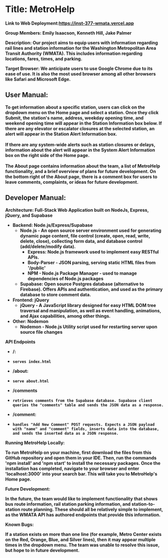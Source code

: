 <h1>Title: MetroHelp</h1>

<b>Link to Web Deployment:<b>https://inst-377-wmata.vercel.app

<b>Group Members:</b> Emily Isaacson, Kenneth Hill, Jake Palmer

<b>Description:</b> Our project aims to equip users with information regarding rail lines and station information for the Washington Metropolitan Area Transit Authority  (WMATA). This includes information regarding locations, fares, times, and parking.

<b>Target Browser:</b> We anticipate users to use Google Chrome due to its ease of use. It is also the most used browser among all other browsers like Safari and Microsoft Edge.

<h2>User Manual:</h2>

To get information about a specific station, users can click on the dropdown menu on the Home page and select a station. Once they click Submit, the station's name, address, weekday opening time, and weekend opening time will appear in the Station Information box below. If there are any elevator or escalator closures at the selected station, an alert will appear in the Station Alert Information box. 
<br>
<br>
If there are any system-wide alerts such as station closures or delays, information about the alert will appear in the System Alert Information box on the right side of the Home page. 
<br>
<br>
The About page contains information about the team, a list of MetroHelp functionality, and a brief overview of plans for future development. On the bottom right of the About page, there is a comment box for users to leave comments, complaints, or ideas for future development.

<h2>Developer Manual:</h2>


<b>Architecture:</b> Full-Stack Web Application built on NodeJs, Express, jQuery, and Supabase 
- Backend: Node.js/Express/Supabase
    - Node.js - An open source server environment used for generating dynamic page content, file control (create, open, read, write, delete, close), collecting form data, and database control (add/delete/modify data). 
        - Express: Node.js framework used to implement easy RESTful APIs.
        - Body-Parser - JSON parsing, serving static HTML files from '/public'
        - NPM - Node.js Package Manager - used to manage dependencies of Node.js packages
    - Supabase: Open source Postgres database (alternative to Firebase). Offers APIs and authentication, and used as the primary database to store comment data. 
- Frontend: jQuery
    - jQuery - A JavaScript library designed for easy HTML DOM tree traversal and manipulation, as well as event handling, animations, and Ajax capabilities, among other things. 
- Other: Nodemon
    - Nodemon - Node.js Utility script used for restarting server upon source file changes
 
<b>API Endpoints</b>
- /:
-     serves index.html
- /about:
-     serve about.html
- /comments 
-     retrieves comments from the Supabase database. Supabase client queries the "comments" table and sends the JSON data as a response.
- /comment:
-     handles "Add New Comment" POST requests. Expects a JSON payload with "name" and "comment" fields, inserts data into the database, and sends the inserted data as a JSON response.

<b>Running MetroHelp Locally:</b>

To run MetroHelp on your machine, first download the files from this GitHub repository and open them in your IDE. Then, run the commands 'npm install' and 'npm start' to install the necessary packages. Once the installation has completed, navigate to your browser and enter 'localhost:3000' into your search bar. This will take you to MetroHelp's Home page. 

<b>Future Development:</b> 

In the future, the team would like to implement functionality that shows bus route information, rail station parking information, and station-to-station route planning. These should all be relatively simple to implement, as the WMATA API has authored endpoints that provide this information. 

<b>Known Bugs:</b>

If a station exists on more than one line (for example, Metro Center exists on the Red, Orange, Blue, and Silver lines), then it may appear multiple times in the dropdown menu. The team was unable to resolve this issue, but hope to in future development. 
